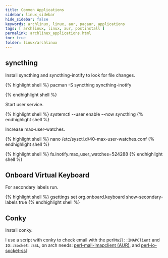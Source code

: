 ```yaml
---
title: Common Applications
sidebar: linux_sidebar
hide_sidebar: false
keywords: archlinux, linux, aur, pacaur, applications
tags: [ archlinux, linux, aur, postinstall ]
permalink: archlinux_applications.html
toc: true
folder: linux/archlinux
---
```


## syncthing

Install syncthing and syncthing-inotify to look for file changes.

{% highlight shell %}
pacman -S syncthing syncthing-inotify

{% endhighlight shell %}

Start user service.

{% highlight shell %}
systemctl --user enable --now syncthing
{% endhighlight shell %}

Increase max-user-watches.

{% highlight shell %}
nano /etc/sysctl.d/40-max-user-watches.conf
{% endhighlight shell %}

{% highlight shell %}
fs.inotify.max_user_watches=524288
{% endhighlight shell %}

## Onboard Virtual Keyboard

For secondary labels run.

{% highlight shell %}
gsettings set org.onboard.keyboard show-secondary-labels true
{% endhighlight shell %}

## Conky

Install conky.

I use a script with conky to check email with the perl```Mail::IMAPClient``` and ```IO::Socket::SSL```, on arch needs: [perl-mail-imapclient (AUR)](https://aur.archlinux.org/packages/perl-mail-imapclient/), and [perl-io-socket-ssl](https://www.archlinux.org/packages/extra/any/perl-io-socket-ssl/)
